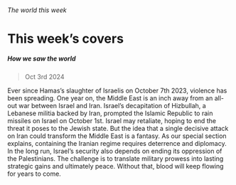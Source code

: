 ###### The world this week
# This week’s covers 
##### How we saw the world 
> Oct 3rd 2024 
Ever since Hamas’s slaughter of Israelis on October 7th 2023, violence has been spreading. One year on, the Middle East is an inch away from an all-out war between Israel and Iran. Israel’s decapitation of Hizbullah, a Lebanese militia backed by Iran, prompted the Islamic Republic to rain missiles on Israel on October 1st. Israel may retaliate, hoping to end the threat it poses to the Jewish state. But the idea that a single decisive attack on Iran could transform the Middle East is a fantasy. As our special section explains, containing the Iranian regime requires deterrence and diplomacy. In the long run, Israel’s security also depends on ending its oppression of the Palestinians. The challenge is to translate military prowess into lasting strategic gains and ultimately peace. Without that, blood will keep flowing for years to come.
